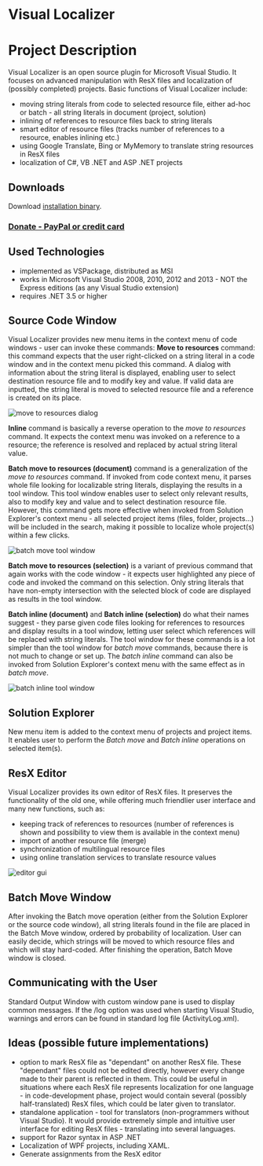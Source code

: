 Visual Localizer
===============

# Project Description

Visual Localizer is an open source plugin for Microsoft Visual Studio. It focuses on advanced manipulation with ResX files and localization of (possibly completed) projects. Basic functions of Visual Localizer include:
* moving string literals from code to selected resource file, either ad-hoc or batch - all string literals in document (project, solution) 
* inlining of references to resource files back to string literals 
* smart editor of resource files (tracks number of references to a resource, enables inlining etc.) 
* using Google Translate, Bing or MyMemory to translate string resources in ResX files 
* localization of C#, VB .NET and ASP .NET projects

## Downloads
Download [installation binary](https://github.com/ostumpf/visuallocalizer/blob/master/install/Setup.msi).

### [Donate - PayPal or credit card](https://www.paypal.com/cgi-bin/webscr?cmd=_s-xclick&hosted_button_id=YY7U267D6DRA2)

## Used Technologies
* implemented as VSPackage, distributed as MSI
* works in Microsoft Visual Studio 2008, 2010, 2012 and 2013 - NOT the Express editions (as any Visual Studio extension)
* requires .NET 3.5 or higher

## Source Code Window
Visual Localizer provides new menu items in the context menu of code windows - user can invoke these commands:
**Move to resources** command: this command expects that the user right-clicked on a string literal in a code window and in the context menu picked this command. A dialog with information about the string literal  is displayed, enabling user to select destination resource file and to modify key and value. If valid data are inputted, the string literal is moved to selected resource file and a reference is created on its place.

![move to resources dialog](https://github.com/ostumpf/visuallocalizer/blob/master/images/movetoresources-dialog.png)

**Inline** command is basically a reverse operation to the *move to resources* command. It expects the context menu was invoked on a reference to a resource; the reference is resolved and replaced by actual string literal value.

**Batch move to resources (document)** command is a generalization of the *move to resources* command. If invoked from code context menu, it parses whole file looking for localizable string literals, displaying the results in a tool  window. This tool window enables user to select only relevant results, also to modify key and value and to select destination resource file. However, this command gets more effective when invoked from Solution Explorer's context menu - all selected  project items (files, folder, projects...) will be included in the search, making it possible to localize whole project(s) within a few clicks.

![batch move tool window](https://github.com/ostumpf/visuallocalizer/blob/master/images/batchMoveToolWindow.png)

**Batch move to resources (selection)** is a variant of previous command that again works with the code window - it expects user highlighted any piece of code and invoked the command on this selection. Only string literals that have non-empty  intersection with the selected block of code are displayed as results in the tool window.

**Batch inline (document)** and **Batch inline (selection)** do what their names suggest - they parse given code files looking for references to resources and display results in a tool window, letting user select which references  will be replaced with string literals. The tool window for these commands is a lot simpler than the tool window for *batch move* commands, because there is not much to change or set up. The *batch inline* command can also be invoked  from Solution Explorer's context menu with the same effect as in *batch move*.

![batch inline tool window](https://github.com/ostumpf/visuallocalizer/blob/master/images/batchInlineToolWindow.png)

## Solution Explorer
New menu item is added to the context menu of projects and project items. It enables user to perform the *Batch move* and *Batch inline* operations on selected item(s).

## ResX Editor
Visual Localizer provides its own editor of ResX files. It preserves the functionality of the old one, while offering much friendlier user interface and many new functions, such as:
* keeping track of references to resources (number of references is shown and possibility to view them is available in the context menu)
* import of another resource file (merge)
* synchronization of multilingual resource files
* using online translation services to translate resource values

![editor gui](https://github.com/ostumpf/visuallocalizer/blob/master/images/editorGUI.png)

## Batch Move Window
After invoking the Batch move operation (either from the Solution Explorer or the source code window), all string literals found in the file are placed in the Batch Move window, ordered by probability of localization. User can easily decide, which strings  will be moved to which resource files and which will stay hard-coded. After finishing the operation, Batch Move window is closed.

## Communicating with the User
Standard Output Window with custom window pane is used to display common messages. If the /log option was used when starting Visual Studio, warnings and errors can be found in standard log file (ActivityLog.xml).

## Ideas (possible future implementations)
* option to mark ResX file as "dependant" on another ResX file. These "dependant" files could not be edited directly, however every change made to their parent is reflected in them. This could be useful in situations where each ResX file represents localization  for one language - in code-development phase, project would contain several (possibly half-translated) ResX files, which could be later given to translator. 
* standalone application - tool for translators (non-programmers without Visual Studio). It would provide extremely simple and intuitive user interface for editing ResX files - translating into several languages. 
* support for Razor syntax in ASP .NET 
* Localization of WPF projects, including XAML. 
* Generate assignments from the ResX editor